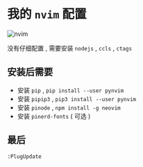 # 我的 `nvim` 配置

![nvim](https://codehhr.coding.net/p/codehhr/d/images/git/raw/master/vim/vim-screenshot.png)

没有仔细配置 , 需要安装 `nodejs` , `ccls` , `ctags`

## 安装后需要

- 安装 `pip` , `pip install --user pynvim`  
- 安装 `pipip3` , `pip3 install --user pynvim`  
- 安装 `pinode` , `npm install -g neovim`  
- 安装 `pinerd-fonts` ( 可选 )  

## 最后

```sh
:PlugUpdate
```
